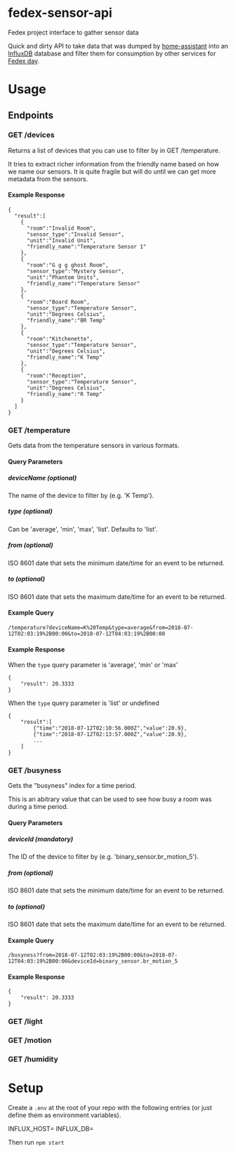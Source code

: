 # fedex-sensor-api
Fedex project interface to gather sensor data

Quick and dirty API to take data that was dumped by [home-assistant](https://www.home-assistant.io/) into an [InfluxDB](https://github.com/influxdata/influxdb) database and filter them for consumption by other services for [Fedex day](https://www.scrum.org/resources/fedex-day-lighting-corporate-passion).

# Usage

## Endpoints

### GET /devices

Returns a list of devices that you can use to filter by in GET /temperature.

It tries to extract richer information from the friendly name
based on how we name our sensors. It is quite fragile but 
will do until we can get more metadata from the sensors.


#### Example Response

```
{
  "result":[
    {
      "room":"Invalid Room",
      "sensor_type":"Invalid Sensor",
      "unit":"Invalid Unit",
      "friendly_name":"Temperature Sensor 1"
    },
    {
      "room":"G g g ghost Room",
      "sensor_type":"Mystery Sensor",
      "unit":"Phantom Units",
      "friendly_name":"Temperature Sensor"
    },
    {
      "room":"Board Room",
      "sensor_type":"Temperature Sensor",
      "unit":"Degrees Celsius",
      "friendly_name":"BR Temp"
    },
    {
      "room":"Kitchenette",
      "sensor_type":"Temperature Sensor",
      "unit":"Degrees Celsius",
      "friendly_name":"K Temp"
    },
    {
      "room":"Reception",
      "sensor_type":"Temperature Sensor",
      "unit":"Degrees Celsius",
      "friendly_name":"R Temp"
    }
  ]
}
```

### GET /temperature

Gets data from the temperature sensors in various formats.

#### Query Parameters

##### deviceName (optional)
The name of the device to filter by (e.g. 'K Temp').
##### type (optional)
Can be 'average', 'min', 'max', 'list'. Defaults to 'list'.
##### from (optional)
ISO 8601 date that sets the minimum date/time for an event to be returned.
##### to  (optional)
ISO 8601 date that sets the maximum date/time for an event to be returned.

#### Example Query

`/temperature?deviceName=K%20Temp&type=average&from=2018-07-12T02:03:19%2B00:00&to=2018-07-12T04:03:19%2B00:00`

#### Example Response

When the `type` query parameter is 'average', 'min' or 'max'

```
{
	"result": 20.3333
}
```

When the `type` query parameter is 'list' or undefined

```
{
	"result":[
		{"time":"2018-07-12T02:10:56.000Z","value":20.9},
		{"time":"2018-07-12T02:13:57.000Z","value":20.9},
		...
	]
}
```

### GET /busyness

Gets the "busyness" index for a time period.

This is an abitrary value that can be used to see how busy a room was during a time period.

#### Query Parameters

##### deviceId (mandatory)
The ID of the device to filter by (e.g. 'binary_sensor.br_motion_5').
##### from (optional)
ISO 8601 date that sets the minimum date/time for an event to be returned.
##### to  (optional)
ISO 8601 date that sets the maximum date/time for an event to be returned.

#### Example Query

`/busyness?from=2018-07-12T02:03:19%2B00:00&to=2018-07-12T04:03:19%2B00:00&deviceId=binary_sensor.br_motion_5`

#### Example Response

```
{
	"result": 20.3333
}
```

### GET /light
### GET /motion
### GET /humidity

# Setup

Create a `.env` at the root of your repo with the following entries (or just define them as environment variables).

INFLUX_HOST=<hostname of influx DB>
INFLUX_DB=<database name in influx DB>

Then run `npm start`
